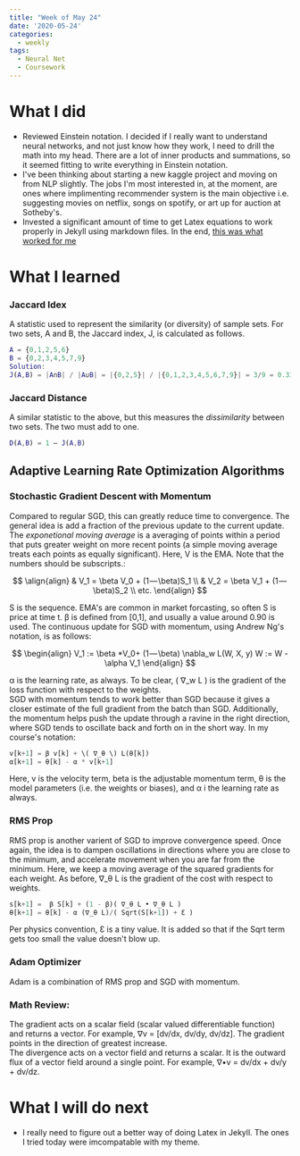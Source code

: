 ```yaml
---
title: "Week of May 24"
date: '2020-05-24'
categories:
  - weekly
tags:
  - Neural Net
  - Coursework
---
```


# What I did

- Reviewed Einstein notation. I decided if I really want to understand neural networks, and not just know how they work, I need to drill the math into my head. There are a lot of inner products and summations, so it seemed fitting to write everything in Einstein notation.
- I've been thinking about starting a new kaggle project and moving on from NLP slightly. The jobs I'm most interested in, at the moment, are ones where implimenting recommender system is the main objective i.e. suggesting movies on netflix, songs on spotify, or art up for auction at Sotheby's.
- Invested a significant amount of time to get Latex equations to work properly in Jekyll using markdown files. In the end, [this was what worked for me](https://lyk6756.github.io/2016/11/25/write_latex_equations.html)


# What I learned

### **Jaccard Idex**

A statistic used to represent the similarity (or diversity) of sample sets. For two sets, A and B, the Jaccard index, J, is calculated as follows.

```matlab
A = {0,1,2,5,6}
B = {0,2,3,4,5,7,9}
Solution:
J(A,B) = |A∩B| / |A∪B| = |{0,2,5}| / |{0,1,2,3,4,5,6,7,9}| = 3/9 = 0.33.
```

### **Jaccard Distance**

A similar statistic to the above, but this measures the *dissimilarity* between two sets. The two must add to one.

```matlab
D(A,B) = 1 – J(A,B)
```

## Adaptive Learning Rate Optimization Algorithms

### **Stochastic Gradient Descent with Momentum**

 Compared to regular SGD, this can greatly reduce time to convergence. The general idea is add a fraction of the previous update to the current update.  The *exponetional moving average* is a averaging of points within a period that puts greater weight on more recent points (a simple moving average treats each points as equally significant). Here, V is the EMA. Note that the numbers should be subscripts.:

$$
\align{align}
& V_1 = \beta V_0 + (1 — \beta)S_1 \\
& V_2 = \beta V_1 + (1 — \beta)S_2 \\
etc.
\end{align}
$$

S is the sequence. EMA's are common in market forcasting, so often S is price at time t.
β is defined from [0,1], and usually a value around 0.90 is used. The continuous update for SGD with momentum, using Andrew Ng's notation, is as follows:

$$
\begin{align}
V_1 := \beta *V_0+ (1 — \beta) \nabla_w L(W, X, y)
W := W - \alpha V_1
\end{align}
$$

α is the learning rate, as always. To be clear, \( ∇_w L \) is the gradient of the loss function with respect to the weights. \
SGD with momentum tends to work better than SGD because it gives a closer estimate of the full gradient from the batch than SGD. Additionally, the momentum helps push the update through a ravine in the right direction, where SGD tends to oscillate back and forth on in the short way. In my course's notation:

```python
v[k+1] = β v[k] + \( ∇_θ \) L(θ[k])
α[k+1] = θ[k] - α * v[k+1]
```

Here, v is the velocity term, beta is the adjustable momentum term, θ is the model parameters (i.e. the weights or biases), and α i the learning rate as always.

### **RMS Prop**

RMS prop is another varient of SGD to improve convergence speed. Once again, the idea is to dampen oscillations in directions where you are close to the minimum, and accelerate movement when you are far from the minimum. Here, we keep a moving average of the squared gradients for each weight. As before, ∇_θ L is the gradient of the cost with respect to weights.

```python
s[k+1] =  β S[k] + (1 - β)( ∇_θ L • ∇_θ L )
θ[k+1] = θ[k] - α (∇_θ L)/( Sqrt(S[k+1]) + Ɛ )
```

 Per physics convention, Ɛ is a tiny value. It is added so that if the Sqrt term gets too small the value doesn't blow up.

### **Adam Optimizer**

Adam is a combination of RMS prop and SGD with momentum.

### **Math Review:**

The gradient acts on a scalar field (scalar valued differentiable function) and returns a vector. For example, ∇v = [dv/dx, dv/dy, dv/dz]. The gradient points in the direction of greatest increase. \
The divergence acts on a vector field and returns a scalar. It is the outward flux of a vector field around a single point. For example, ∇•v = dv/dx + dv/y + dv/dz.

# What I will do next

- I really need to figure out a better way of doing Latex in Jekyll. The ones I tried today were imcompatable with my theme.
